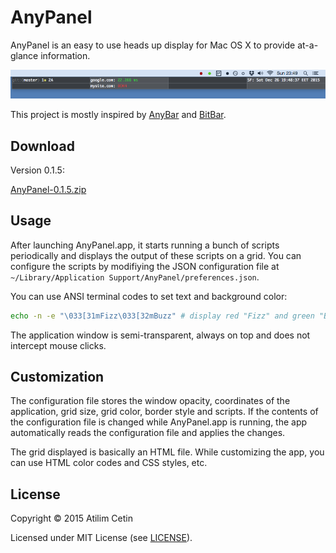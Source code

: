 # AnyPanel

AnyPanel is an easy to use heads up display for Mac OS X to provide at-a-glance information.

<img src="AnyPanel/resources/screenshot.png?raw=true" />

This project is mostly inspired by [AnyBar](https://github.com/tonsky/AnyBar) and [BitBar](https://github.com/matryer/bitbar).

## Download

Version 0.1.5:

<a href="https://github.com/atilimcetin/AnyPanel/releases/download/0.1.5/AnyPanel-0.1.5.zip">AnyPanel-0.1.5.zip</a>

## Usage

After launching AnyPanel.app, it starts running a bunch of scripts periodically and displays the output of these scripts on a grid. You can configure the scripts by modifiying the JSON configuration file at `~/Library/Application Support/AnyPanel/preferences.json`.

You can use ANSI terminal codes to set text and background color:

```sh
echo -n -e "\033[31mFizz\033[32mBuzz" # display red "Fizz" and green "Buzz"
```

The application window is semi-transparent, always on top and does not intercept mouse clicks.

## Customization

The configuration file stores the window opacity, coordinates of the application, grid size, grid color, border style and scripts. If the contents of the configuration file is changed while AnyPanel.app is running, the app automatically reads the configuration file and applies the changes.

The grid displayed is basically an HTML file. While customizing the app, you can use HTML color codes and CSS styles, etc.


## License

Copyright © 2015 Atilim Cetin

Licensed under MIT License (see [LICENSE](LICENSE)).
